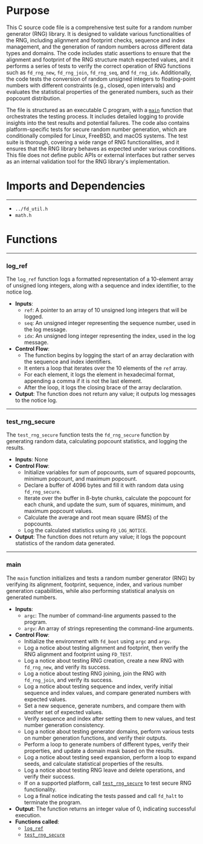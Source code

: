 # Purpose
This C source code file is a comprehensive test suite for a random number generator (RNG) library. It is designed to validate various functionalities of the RNG, including alignment and footprint checks, sequence and index management, and the generation of random numbers across different data types and domains. The code includes static assertions to ensure that the alignment and footprint of the RNG structure match expected values, and it performs a series of tests to verify the correct operation of RNG functions such as `fd_rng_new`, `fd_rng_join`, `fd_rng_seq`, and `fd_rng_idx`. Additionally, the code tests the conversion of random unsigned integers to floating-point numbers with different constraints (e.g., closed, open intervals) and evaluates the statistical properties of the generated numbers, such as their popcount distribution.

The file is structured as an executable C program, with a [`main`](#main) function that orchestrates the testing process. It includes detailed logging to provide insights into the test results and potential failures. The code also contains platform-specific tests for secure random number generation, which are conditionally compiled for Linux, FreeBSD, and macOS systems. The test suite is thorough, covering a wide range of RNG functionalities, and it ensures that the RNG library behaves as expected under various conditions. This file does not define public APIs or external interfaces but rather serves as an internal validation tool for the RNG library's implementation.
# Imports and Dependencies

---
- `../fd_util.h`
- `math.h`


# Functions

---
### log\_ref<!-- {{#callable:log_ref}} -->
The `log_ref` function logs a formatted representation of a 10-element array of unsigned long integers, along with a sequence and index identifier, to the notice log.
- **Inputs**:
    - `ref`: A pointer to an array of 10 unsigned long integers that will be logged.
    - `seq`: An unsigned integer representing the sequence number, used in the log message.
    - `idx`: An unsigned long integer representing the index, used in the log message.
- **Control Flow**:
    - The function begins by logging the start of an array declaration with the sequence and index identifiers.
    - It enters a loop that iterates over the 10 elements of the `ref` array.
    - For each element, it logs the element in hexadecimal format, appending a comma if it is not the last element.
    - After the loop, it logs the closing brace of the array declaration.
- **Output**: The function does not return any value; it outputs log messages to the notice log.


---
### test\_rng\_secure<!-- {{#callable:test_rng_secure}} -->
The `test_rng_secure` function tests the `fd_rng_secure` function by generating random data, calculating popcount statistics, and logging the results.
- **Inputs**: None
- **Control Flow**:
    - Initialize variables for sum of popcounts, sum of squared popcounts, minimum popcount, and maximum popcount.
    - Declare a buffer of 4096 bytes and fill it with random data using `fd_rng_secure`.
    - Iterate over the buffer in 8-byte chunks, calculate the popcount for each chunk, and update the sum, sum of squares, minimum, and maximum popcount values.
    - Calculate the average and root mean square (RMS) of the popcounts.
    - Log the calculated statistics using `FD_LOG_NOTICE`.
- **Output**: The function does not return any value; it logs the popcount statistics of the random data generated.


---
### main<!-- {{#callable:main}} -->
The `main` function initializes and tests a random number generator (RNG) by verifying its alignment, footprint, sequence, index, and various number generation capabilities, while also performing statistical analysis on generated numbers.
- **Inputs**:
    - `argc`: The number of command-line arguments passed to the program.
    - `argv`: An array of strings representing the command-line arguments.
- **Control Flow**:
    - Initialize the environment with `fd_boot` using `argc` and `argv`.
    - Log a notice about testing alignment and footprint, then verify the RNG alignment and footprint using `FD_TEST`.
    - Log a notice about testing RNG creation, create a new RNG with `fd_rng_new`, and verify its success.
    - Log a notice about testing RNG joining, join the RNG with `fd_rng_join`, and verify its success.
    - Log a notice about testing sequence and index, verify initial sequence and index values, and compare generated numbers with expected values.
    - Set a new sequence, generate numbers, and compare them with another set of expected values.
    - Verify sequence and index after setting them to new values, and test number generation consistency.
    - Log a notice about testing generator domains, perform various tests on number generation functions, and verify their outputs.
    - Perform a loop to generate numbers of different types, verify their properties, and update a domain mask based on the results.
    - Log a notice about testing seed expansion, perform a loop to expand seeds, and calculate statistical properties of the results.
    - Log a notice about testing RNG leave and delete operations, and verify their success.
    - If on a supported platform, call [`test_rng_secure`](#test_rng_secure) to test secure RNG functionality.
    - Log a final notice indicating the tests passed and call `fd_halt` to terminate the program.
- **Output**: The function returns an integer value of 0, indicating successful execution.
- **Functions called**:
    - [`log_ref`](#log_ref)
    - [`test_rng_secure`](#test_rng_secure)


